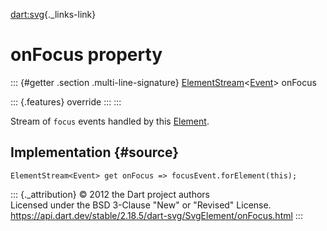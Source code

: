 [dart:svg](../../dart-svg/dart-svg-library){._links-link}

onFocus property
================

::: {#getter .section .multi-line-signature}
[ElementStream](../../dart-html/elementstream-class)\<[Event](../../dart-html/event-class)\>
onFocus

::: {.features}
override
:::
:::

Stream of `focus` events handled by this
[Element](../../dart-html/element-class).

Implementation {#source}
--------------

``` {.language-dart data-language="dart"}
ElementStream<Event> get onFocus => focusEvent.forElement(this);
```

::: {._attribution}
© 2012 the Dart project authors\
Licensed under the BSD 3-Clause \"New\" or \"Revised\" License.\
<https://api.dart.dev/stable/2.18.5/dart-svg/SvgElement/onFocus.html>
:::
